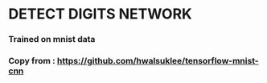 # DETECT DIGITS NETWORK
### Trained on mnist data
### Copy from : https://github.com/hwalsuklee/tensorflow-mnist-cnn

